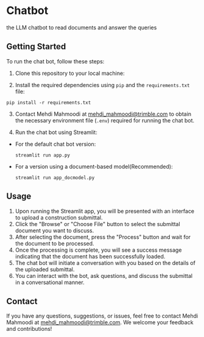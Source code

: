 
#  Chatbot
the LLM chatbot to read documents and answer the queries

## Getting Started

To run the chat bot, follow these steps:

1. Clone this repository to your local machine:

2. Install the required dependencies using `pip` and the `requirements.txt` file:
```
pip install -r requirements.txt
```


3. Contact Mehdi Mahmoodi at mehdi_mahmoodi@trimble.com to obtain the necessary environment file (`.env`) required for running the chat bot.

4. Run the chat bot using Streamlit:
- For the default chat bot version:
  ```
  streamlit run app.py
  ```
- For a version using a document-based model(Recommended):
  ```
  streamlit run app_docmodel.py
  ```

## Usage

1. Upon running the Streamlit app, you will be presented with an interface to upload a construction submittal.
2. Click the "Browse" or "Choose File" button to select the submittal document you want to discuss.
3. After selecting the document, press the "Process" button and wait for the document to be processed.
4. Once the processing is complete, you will see a success message indicating that the document has been successfully loaded.
5. The chat bot will initiate a conversation with you based on the details of the uploaded submittal.
6. You can interact with the bot, ask questions, and discuss the submittal in a conversational manner.


## Contact

If you have any questions, suggestions, or issues, feel free to contact Mehdi Mahmoodi at mehdi_mahmoodi@trimble.com. We welcome your feedback and contributions!


